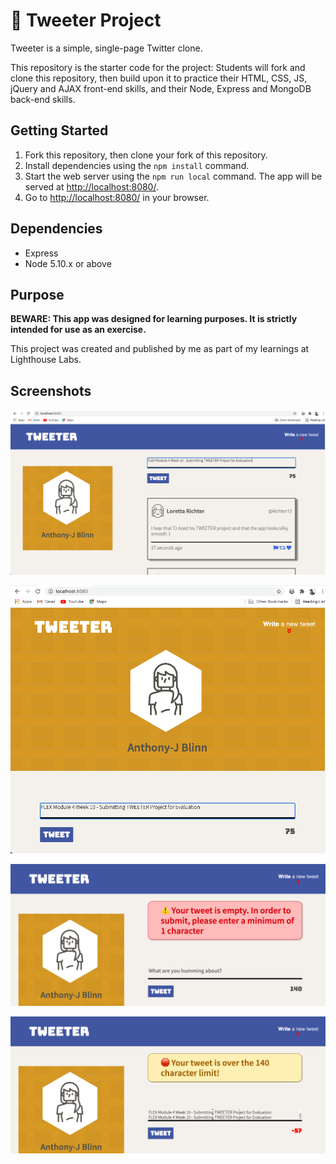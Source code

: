 # 🐤 Tweeter Project

Tweeter is a simple, single-page Twitter clone.

This repository is the starter code for the project: Students will fork and clone this repository, then build upon it to practice their HTML, CSS, JS, jQuery and AJAX front-end skills, and their Node, Express and MongoDB back-end skills.

## Getting Started

1. Fork this repository, then clone your fork of this repository.
2. Install dependencies using the `npm install` command.
3. Start the web server using the `npm run local` command. The app will be served at <http://localhost:8080/>.
4. Go to <http://localhost:8080/> in your browser.

## Dependencies

- Express
- Node 5.10.x or above


## Purpose
**BEWARE: This app was designed for learning purposes. It is strictly intended for use as an exercise.**

This project was created and published by me as part of my learnings at Lighthouse Labs.

## Screenshots

!["TWEETER screen shot desktop"](https://raw.githubusercontent.com/TJ-Blinn/tweeter/master/docs/TWEETER_screen_shot_desktop.png)

!["TWEETER screen shot tablet"](https://raw.githubusercontent.com/TJ-Blinn/tweeter/master/docs/TWEETER_screen_shot_tablet.png)

!["TWEETER screen shot error alert"](https://raw.githubusercontent.com/TJ-Blinn/tweeter/master/docs/TWEETER_screen_shot_error_alert.png)

!["TWEETER screen shot warning alert"](https://raw.githubusercontent.com/TJ-Blinn/tweeter/master/docs/TWEETER_screen_shot_warning_alert.png)
